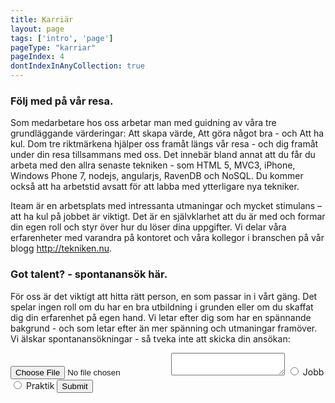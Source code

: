 ```yaml
---
title: Karriär
layout: page
tags: ['intro', 'page']
pageType: "karriar"
pageIndex: 4
dontIndexInAnyCollection: true
---
```


### Följ med på vår resa.

Som medarbetare hos oss arbetar man med guidning av våra tre grundläggande värderingar: Att skapa värde, Att göra något bra - och Att ha kul. Dom tre riktmärkena hjälper oss framåt längs vår resa - och dig framåt under din resa tillsammans med oss. Det innebär bland annat att du får du arbeta med den allra senaste tekniken - som HTML 5, MVC3, iPhone, Windows Phone 7, nodejs, angularjs, RavenDB och NoSQL. Du kommer också att ha arbetstid avsatt för att labba med ytterligare nya tekniker.

Iteam är en arbetsplats med intressanta utmaningar och mycket stimulans – att ha kul på jobbet är viktigt. Det är en självklarhet att du är med och formar din egen roll och styr över hur du löser dina uppgifter. Vi delar våra erfarenheter med varandra på kontoret och våra kollegor i branschen på vår blogg http://tekniken.nu.

### Got talent? - spontanansök här.
För oss är det viktigt att hitta rätt person, en som passar in i vårt gäng. Det spelar ingen roll om du har en bra utbildning i grunden eller om du skaffat dig din erfarenhet på egen hand. Vi letar efter dig som har en spännande bakgrund - och som letar efter än mer spänning och utmaningar framöver. Vi älskar spontanansökningar - så tveka inte att skicka din ansökan:

<form action="">
  <input type="file">
  <textarea name="" id=""></textarea>
  <input type="radio" name="application" id="app-job">
  <label for="app-job">Jobb</label>
  <input type="radio" name="application" id="app-intern">
  <label for="app-intern">Praktik</label>
  <input type="submit">
</form>
